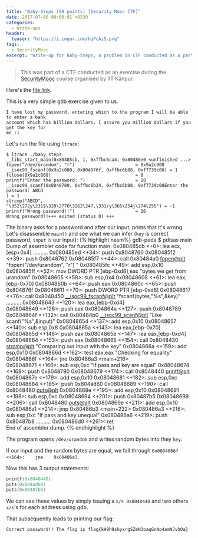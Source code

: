 ```yaml
---
title: "Baby-Steps (50 points) [Security Mooc CTF]"
date: 2017-07-06 00:00:01 +0530
categories:
  - Write-ups
header:
  teaser: "https://i.imgur.com/bqFcAiS.png"
tags:
  - SecurityMooc
excerpt: "Write-up for Baby-Steps, a problem in CTF conducted as a part of IIT Kanpur's Security Mooc"
---
```

> This was part of a CTF conducted as an exercise during the [SecurityMooc](https://www.securitymooc.in) course organised by IIT Kanpur.

Here's the [file link](/assets/write-ups/securitymoocctf/baby_steps).

This is a very simple gdb exercise given to us.

```
I have lost my password, entering which to the program I will be able to enter a bank
account which has billion dollars. I assure you million dollars if you get the key for
me :) 
```
Let's run the file using `ltrace`:

```console
$ ltrace ./baby_steps 
__libc_start_main(0x80485cb, 1, 0xffbc6ca4, 0x80486e0 <unfinished ...>
fopen("/dev/urandom", "r")                       = 0x9a2c008
__isoc99_fscanf(0x9a2c008, 0x804876f, 0xffbc6b88, 0xf7739c08) = 1
fclose(0x9a2c008)                                = 0
printf("Enter the password: ")                   = 20
__isoc99_scanf(0x8048789, 0xffbc6b24, 0xffbc6b88, 0xf7739c08Enter the password: ABCD
) = 1
strcmp("ABCD", "\352\272y\231$\320\277O\3262\247,\331/y\365\254j\274\255") = -1
printf("Wrong password!!")                       = 16
Wrong password!!+++ exited (status 0) +++

```
The binary asks for a password and after our input, prints that it's wrong.
Let's disassemble `main()` and see what we can infer (`key` is correct password, `input` is our input):
{% highlight nasm%}
gdb-peda $ pdisas main
Dump of assembler code for function main:
   0x080485cb <+0>:	lea    ecx,[esp+0x4]
                 ..........
   0x080485ed <+34>:	push   0x8048760
   0x080485f2 <+39>:	push   0x8048762
   0x080485f7 <+44>:	call   0x80484a0 <fopen@plt>         "fopen("/dev/urandom", "r")  "
   0x080485fc <+49>:	add    esp,0x10
   0x080485ff <+52>:	mov    DWORD PTR [ebp-0xd8],eax      "bytes we get from urandom"
   0x08048605 <+58>:	sub    esp,0x4
   0x08048608 <+61>:	lea    eax,[ebp-0x70]
   0x0804860b <+64>:	push   eax
   0x0804860c <+65>:	push   0x804876f
   0x08048611 <+70>:	push   DWORD PTR [ebp-0xd8]
   0x08048617 <+76>:	call   0x8048450 <__isoc99_fscanf@plt>   "fscanf(bytes,"%s",&key)"
                 ..........
   0x08048643 <+120>:	lea    eax,[ebp-0xd4]                    
   0x08048649 <+126>:	push   eax
   0x0804864a <+127>:	push   0x8048789
   0x0804864f <+132>:	call   0x80484b0 <__isoc99_scanf@plt>    "Like scanf("%s",&input)"
   0x08048654 <+137>:	add    esp,0x10
   0x08048657 <+140>:	sub    esp,0x8
   0x0804865a <+143>:	lea    eax,[ebp-0x70]
   0x0804865d <+146>:	push   eax
   0x0804865e <+147>:	lea    eax,[ebp-0xd4]
   0x08048664 <+153>:	push   eax
   0x08048665 <+154>:	call   0x8048430 <strcmp@plt>   "Comparing our input with the key"
   0x0804866a <+159>:	add    esp,0x10
   0x0804866d <+162>:	test   eax,eax                  "Checking for equality"
   0x0804866f <+164>:	jne    0x80486a3 <main+216>     
   0x08048671 <+166>:	sub    esp,0xc                  "If pass and key are equal"
   0x08048674 <+169>:	push   0x8048790
   0x08048679 <+174>:	call   0x8048440 <printf@plt>
   0x0804867e <+179>:	add    esp,0x10
   0x08048681 <+182>:	sub    esp,0xc
   0x08048684 <+185>:	push   0x804ad60
   0x08048689 <+190>:	call   0x8048480 <puts@plt>
   0x0804868e <+195>:	add    esp,0x10
   0x08048691 <+198>:	sub    esp,0xc
   0x08048694 <+201>:	push   0x80487b5
   0x08048699 <+206>:	call   0x8048480 <puts@plt>
   0x0804869e <+211>:	add    esp,0x10
   0x080486a1 <+214>:	jmp    0x80486b3 <main+232>
   0x080486a3 <+216>:	sub    esp,0xc                   "If pass and key unequal"
   0x080486a6 <+219>:	push   0x80487b8
                 ..........
   0x080486d0 <+261>:	ret    
End of assembler dump.
{% endhighlight %}

The program opens `/dev/urandom` and writes random bytes into they `key`.

If our input and the random bytes are equal, we fall through `0x0804866f <+164>:	jne    0x80486a3`.

Now this has 3 output statements:
```c
printf(0x8048440)
puts(0x804ad60)
puts(0x80487b5)
```
We can see these values by simply issuing a `x/s 0x8048440` and two others `x/s`'s for each address using gdb.

That subsequently leads to printing our flag:

```
Correct password!! The flag is flag{kH9h9skyxrgSZeN3oaqGnNo4amNJvhOa}
```
